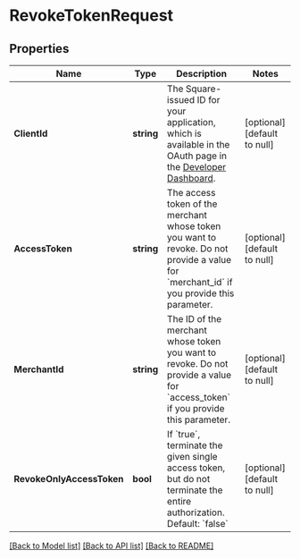 # RevokeTokenRequest

## Properties

 Name                      | Type       | Description                                                                                                                                        | Notes                        
---------------------------|------------|----------------------------------------------------------------------------------------------------------------------------------------------------|------------------------------
 **ClientId**              | **string** | The Square-issued ID for your application, which is available in the OAuth page in the [Developer Dashboard](https://developer.squareup.com/apps). | [optional] [default to null] 
 **AccessToken**           | **string** | The access token of the merchant whose token you want to revoke. Do not provide a value for &#x60;merchant_id&#x60; if you provide this parameter. | [optional] [default to null] 
 **MerchantId**            | **string** | The ID of the merchant whose token you want to revoke. Do not provide a value for &#x60;access_token&#x60; if you provide this parameter.          | [optional] [default to null] 
 **RevokeOnlyAccessToken** | **bool**   | If &#x60;true&#x60;, terminate the given single access token, but do not terminate the entire authorization. Default: &#x60;false&#x60;            | [optional] [default to null] 

[[Back to Model list]](../README.md#documentation-for-models) [[Back to API list]](../README.md#documentation-for-api-endpoints) [[Back to README]](../README.md)

